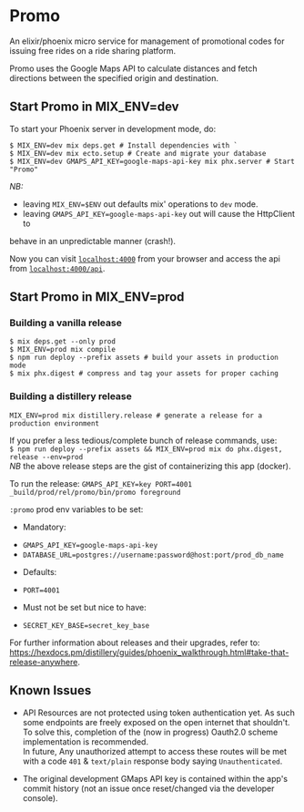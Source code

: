 # Promo

An elixir/phoenix micro service for management of promotional codes for issuing
free rides on a ride sharing platform.

Promo uses the Google Maps API to calculate distances and fetch directions between
the specified origin and destination.

## Start Promo in MIX_ENV=dev

To start your Phoenix server in development mode, do:

```
$ MIX_ENV=dev mix deps.get # Install dependencies with `
$ MIX_ENV=dev mix ecto.setup # Create and migrate your database
$ MIX_ENV=dev GMAPS_API_KEY=google-maps-api-key mix phx.server # Start "Promo"
```

*NB:*

* leaving `MIX_ENV=$ENV` out defaults mix' operations to `dev` mode.
* leaving `GMAPS_API_KEY=google-maps-api-key` out will cause the HttpClient to

behave in an unpredictable manner (crash!).

Now you can visit [`localhost:4000`](http://localhost:4000) from your browser and access the api from
[`localhost:4000/api`](http://localhost:4000/api).

## Start Promo in MIX_ENV=prod

### Building a vanilla release

```
$ mix deps.get --only prod
$ MIX_ENV=prod mix compile
$ npm run deploy --prefix assets # build your assets in production mode
$ mix phx.digest # compress and tag your assets for proper caching
```

### Building a distillery release

`MIX_ENV=prod mix distillery.release # generate a release for a production environment`

If you prefer a less tedious/complete bunch of release commands, use:   
`$ npm run deploy --prefix assets && MIX_ENV=prod mix do phx.digest, release --env=prod`   
*NB* the above release steps are the gist of containerizing this app (docker).

To run the release:
`GMAPS_API_KEY=key PORT=4001 _build/prod/rel/promo/bin/promo foreground`

`:promo` prod env variables to be set:

- Mandatory:

* `GMAPS_API_KEY=google-maps-api-key`
* `DATABASE_URL=postgres://username:password@host:port/prod_db_name`

- Defaults:

* `PORT=4001`

- Must not be set but nice to have:

* `SECRET_KEY_BASE=secret_key_base`

For further information about releases and their upgrades, refer to:
https://hexdocs.pm/distillery/guides/phoenix_walkthrough.html#take-that-release-anywhere.   

## Known Issues

* API Resources are not protected using token authentication yet. As such some endpoints are freely 
exposed on the open internet that shouldn't.  
To solve this, completion of the (now in progress) Oauth2.0 scheme implementation is recommended.   
In future, Any unauthorized attempt to access these routes will be met with a code `401` & `text/plain` response body saying `Unauthenticated`.

* The original development GMaps API key is contained within the app's commit history
(not an issue once reset/changed via the developer console).
